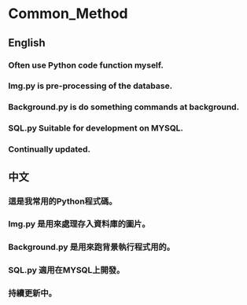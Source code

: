 # Common_Method
## English
### Often use Python code function myself.
### Img.py is pre-processing of the database.
### Background.py is do something commands at background.
### SQL.py Suitable for development on MYSQL.
### Continually updated.

## 中文
### 這是我常用的Python程式碼。
### Img.py 是用來處理存入資料庫的圖片。
### Background.py 是用來跑背景執行程式用的。
### SQL.py 適用在MYSQL上開發。
### 持續更新中。
